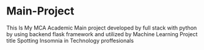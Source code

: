 # Main-Project
This Is My MCA Academic Main project developed by full stack with python by using backend flask framework and utilized by Machine Learning
Project title 
Spotting Insomnia in Technology proffesionals 
